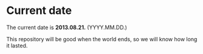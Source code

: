 # Current date

The current date is **2013.08.21.** (YYYY.MM.DD.)

This repository will be good when the world ends, so we will know how long it lasted.